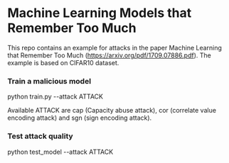 # Machine Learning Models that Remember Too Much
This repo contains an example for attacks in the paper Machine Learning that Remember Too Much (https://arxiv.org/pdf/1709.07886.pdf). The example is based on CIFAR10 dataset.

### Train a malicious model
python train.py --attack ATTACK 

Available ATTACK are cap (Capacity abuse attack), cor (correlate value encoding attack) and sgn (sign encoding attack).

### Test attack quality 
python test_model --attack ATTACK
